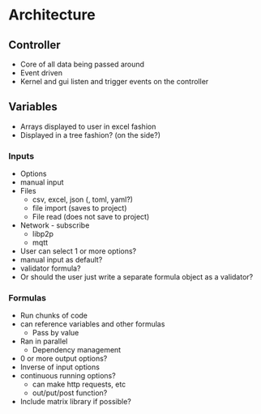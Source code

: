 # Architecture

## Controller

- Core of all data being passed around
- Event driven
- Kernel and gui listen and trigger events on the controller

## Variables

- Arrays displayed to user in excel fashion
- Displayed in a tree fashion? (on the side?)

### Inputs

- Options
- manual input
- Files
	- csv, excel, json (, toml, yaml?)
	- file import (saves to project)
	- File read (does not save to project)
- Network - subscribe
  - libp2p
  - mqtt
- User can select 1 or more options?
- manual input as default?
- validator formula?
- Or should the user just write a separate formula object as a validator?

### Formulas

- Run chunks of code
- can reference variables and other formulas
	- Pass by value
- Ran in parallel
	- Dependency management
- 0 or more output options?
- Inverse of input options
- continuous running options?
	- can make http requests, etc
	- out/put/post function?
- Include matrix library if possible?

